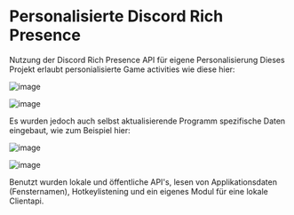 # Personalisierte Discord Rich Presence
Nutzung der Discord Rich Presence API für eigene Personalisierung
Dieses Projekt erlaubt personialisierte Game activities wie diese hier:

![image](https://user-images.githubusercontent.com/76885566/116797441-f9cb1200-aae5-11eb-98ca-ae74604b2635.png)

![image](https://user-images.githubusercontent.com/76885566/116797452-0cdde200-aae6-11eb-9000-786a6af5a438.png)

Es wurden jedoch auch selbst aktualisierende Programm spezifische Daten eingebaut, wie zum Beispiel hier:

![image](https://user-images.githubusercontent.com/76885566/116797415-dbfdad00-aae5-11eb-9805-7c9e631b3673.png)

![image](https://user-images.githubusercontent.com/76885566/116797438-ed46b980-aae5-11eb-9168-65bf2d931b1c.png)

Benutzt wurden lokale und öffentliche API's, lesen von Applikationsdaten (Fensternamen), Hotkeylistening und ein eigenes Modul für eine lokale Clientapi.
